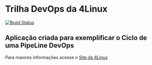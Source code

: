 # Trilha DevOps da 4Linux

<!-- Altere a Flag abaixo com sua URL do Travis -->
[![Build Status](https://travis-ci.com/NathanQSilva/DevOpsLab-HelloWorld.svg?branch=master)](https://travis-ci.com/NathanQSilva/DevOpsLab-HelloWorld)

## Aplicação criada para exemplificar o Ciclo de uma PipeLine DevOps


Para maiores informações acesse o [Site da 4Linux](https://www.4linux.com.br/cursos/devops)

